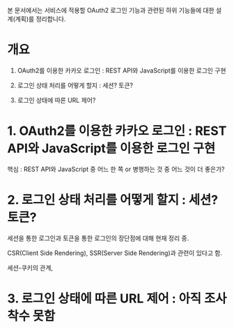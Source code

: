 본 문서에서는 서비스에 적용할 OAuth2 로그인 기능과 관련된 하위 기능들에 대한 설계(계획)를 정리합니다.

# 개요

1. OAuth2를 이용한 카카오 로그인 : REST API와 JavaScript를 이용한 로그인 구현

2. 로그인 상태 처리를 어떻게 할지 : 세션? 토큰?

3. 로그인 상태에 따른 URL 제어?

# 1. OAuth2를 이용한 카카오 로그인 : REST API와 JavaScript를 이용한 로그인 구현

핵심 : REST API와 JavaScript 중 어느 한 쪽 or 병행하는 것 중 어느 것이 더 좋은가?




# 2. 로그인 상태 처리를 어떻게 할지 : 세션? 토큰?

세션을 통한 로그인과 토큰을 통한 로그인의 장단점에 대해 현재 정리 중.

CSR(Client Side Rendering), SSR(Server Side Rendering)과 관련이 있다고 함.

세션-쿠키의 관계,

# 3. 로그인 상태에 따른 URL 제어 : 아직 조사 착수 못함

